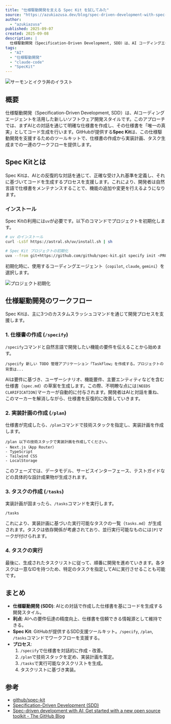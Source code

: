 ```yaml
---
title: "仕様駆動開発を支える Spec Kit を試してみた"
source: "https://azukiazusa.dev/blog/spec-driven-development-with-spec-kit/"
author:
  - "azukiazusa"
published: 2025-09-07
created: 2025-09-08
description: |
  仕様駆動開発（Specification-Driven Development, SDD）は、AI コーディングエージェントを活用した新しいソフトウェア開発スタイルです。GitHub が提供する Spec Kit は、仕様駆動開発を支援するためのツールキットであり、AI との対話を通じて正確な受け入れ基準の定義とコード生成を支援します。この記事では Spec Kit を使用して仕様駆動開発を試してみます。
tags:
  - "AI"
  - "仕様駆動開発"
  - "claude-code"
  - "SpecKit"
---
```


![サーモンとイクラ丼のイラスト](https://images.ctfassets.net/in6v9lxmm5c8/6TgAQf327eF11RxsgHZnzo/c0e80b4829887d16014082e098e4afa8/salmon_ikura_donburi_7549.png?q=50&fm=webp)

## 概要

仕様駆動開発（Specification-Driven Development, SDD）は、AIコーディングエージェントを活用した新しいソフトウェア開発スタイルです。このアプローチでは、まずAIとの対話を通じて明確な仕様書を作成し、その仕様書を「唯一の真実」としてコード生成を行います。GitHubが提供する**Spec Kit**は、この仕様駆動開発を支援するためのツールキットで、仕様書の作成から実装計画、タスク生成までの一連のワークフローを提供します。

## Spec Kitとは

Spec Kitは、AIとの反復的な対話を通じて、正確な受け入れ基準を定義し、それに基づいてコードを生成するプロセスを支援します。これにより、開発者は自然言語で仕様書をメンテナンスすることで、機能の追加や変更を行えるようになります。

### インストール

Spec Kitの利用には`uv`が必要です。以下のコマンドでプロジェクトを初期化します。

```sh
# uv のインストール
curl -LsSf https://astral.sh/uv/install.sh | sh

# Spec Kit プロジェクトの初期化
uvx --from git+https://github.com/github/spec-kit.git specify init <PROJECT_NAME>
```

初期化時に、使用するコーディングエージェント（`copilot`, `claude`, `gemini`）を選択します。

![プロジェクト初期化](https://images.ctfassets.net/in6v9lxmm5c8/6JmxKQFoF6QJPBAki3vt3W/e03d91818d77f4e1248ad983e2d0d3fd/%C3%A3__%C3%A3__%C3%A3_%C2%AA%C3%A3__%C3%A3__%C3%A3__%C3%A3__%C3%A3__%C3%A3___2025-09-07_12.57.56.png?q=50&fm=webp)

## 仕様駆動開発のワークフロー

Spec Kitは、主に3つのカスタムスラッシュコマンドを通じて開発プロセスを支援します。

### 1. 仕様書の作成 (`/specify`)

`/specify`コマンドと自然言語で開発したい機能の要件を伝えることから始めます。

```
/specify 新しい TODO 管理アプリケーション「TaskFlow」を作成する。プロジェクトの背景は...
```

AIは要件に基づき、ユーザーシナリオ、機能要件、主要エンティティなどを含む仕様書（`spec.md`）の草案を生成します。この際、不明瞭な点には`[NEEDS CLARIFICATION]`マーカーが自動的に付与されます。開発者はAIと対話を重ね、このマーカーを解消しながら、仕様書を反復的に改善していきます。

### 2. 実装計画の作成 (`/plan`)

仕様書が完成したら、`/plan`コマンドで技術スタックを指定し、実装計画を作成します。

```
/plan 以下の技術スタックで実装計画を作成してください。
- Next.js（App Router）
- TypeScript
- Tailwind CSS
- LocalStorage
```

このフェーズでは、データモデル、サービスインターフェース、テストガイドなどの具体的な設計成果物が生成されます。

### 3. タスクの作成 (`/tasks`)

実装計画が固まったら、`/tasks`コマンドを実行します。

```
/tasks
```

これにより、実装計画に基づいた実行可能なタスクの一覧（`tasks.md`）が生成されます。タスクは依存関係が考慮されており、並行実行可能なものには`[P]`マークが付けられます。

### 4. タスクの実行

最後に、生成されたタスクリストに従って、順番に開発を進めていきます。各タスクは一意なIDを持つため、特定のタスクを指定してAIに実行させることも可能です。

## まとめ

* **仕様駆動開発 (SDD)**: AIとの対話で作成した仕様書を基にコードを生成する開発スタイル。
* **利点**: AIへの要件伝達の精度向上、仕様書を信頼できる情報源として維持できる。
* **Spec Kit**: GitHubが提供するSDD支援ツールキット。`/specify`, `/plan`, `/tasks`コマンドでワークフローを支援する。
* **プロセス**:
    1. `/specify`で仕様書を対話的に作成・改善。
    2. `/plan`で技術スタックを定め、実装計画を策定。
    3. `/tasks`で実行可能なタスクリストを生成。
    4. タスクリストに基づき実装。

## 参考

* [github/spec-kit](https://github.com/github/spec-kit)
* [Specification-Driven Development (SDD)](https://github.com/github/spec-kit/blob/main/spec-driven.md)
* [Spec-driven development with AI: Get started with a new open source toolkit - The GitHub Blog](https://github.blog/ai-and-ml/generative-ai/spec-driven-development-with-ai-get-started-with-a-new-open-source-toolkit/)
